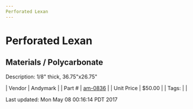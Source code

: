 ```yaml
---
Perforated Lexan
---
```

# Perforated Lexan
## Materials / Polycarbonate
Description: 	1/8" thick, 36.75"x26.75" 

| Vendor | Andymark | 
| Part # | [am-0836](http://www.andymark.com/product-p/am-0836.htm) | 
| Unit Price | $50.00 | 
| Tags: |  | 

Last updated: Mon May 08 00:16:14 PDT 2017